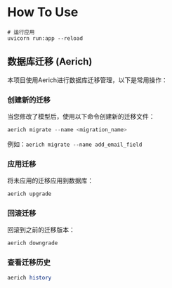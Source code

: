 # How To Use

```shell
# 运行应用
uvicorn run:app --reload
```

## 数据库迁移 (Aerich)

本项目使用Aerich进行数据库迁移管理，以下是常用操作：

### 创建新的迁移

当您修改了模型后，使用以下命令创建新的迁移文件：

```powershell
aerich migrate --name <migration_name>
```

例如：`aerich migrate --name add_email_field`

### 应用迁移

将未应用的迁移应用到数据库：

```powershell
aerich upgrade
```

### 回滚迁移

回滚到之前的迁移版本：

```powershell
aerich downgrade
```

### 查看迁移历史

```powershell
aerich history
```
